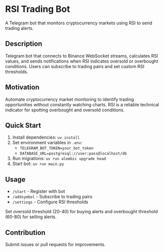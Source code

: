 # RSI Trading Bot

A Telegram bot that monitors cryptocurrency markets using RSI to send trading alerts.

## Description

Telegram bot that connects to Binance WebSocket streams, calculates RSI values, and sends notifications when RSI indicates oversold or overbought conditions. Users can subscribe to trading pairs and set custom RSI thresholds.

## Motivation

Automate cryptocurrency market monitoring to identify trading opportunities without constantly watching charts. RSI is a reliable technical indicator for spotting overbought and oversold conditions.

## Quick Start

1. Install dependencies: `uv install`
2. Set environment variables in `.env`:
   - `TELEGRAM_BOT_TOKEN=your_bot_token`
   - `DATABASE_URL=postgresql://user:pass@localhost/db`
3. Run migrations: `uv run alembic upgrade head`
4. Start bot: `uv run main.py`

## Usage

- `/start` - Register with bot
- `/addsymbol` - Subscribe to trading pairs
- `/settings` - Configure RSI thresholds

Set oversold threshold (20-40) for buying alerts and overbought threshold (60-80) for selling alerts.

## Contribution

Submit issues or pull requests for improvements.
